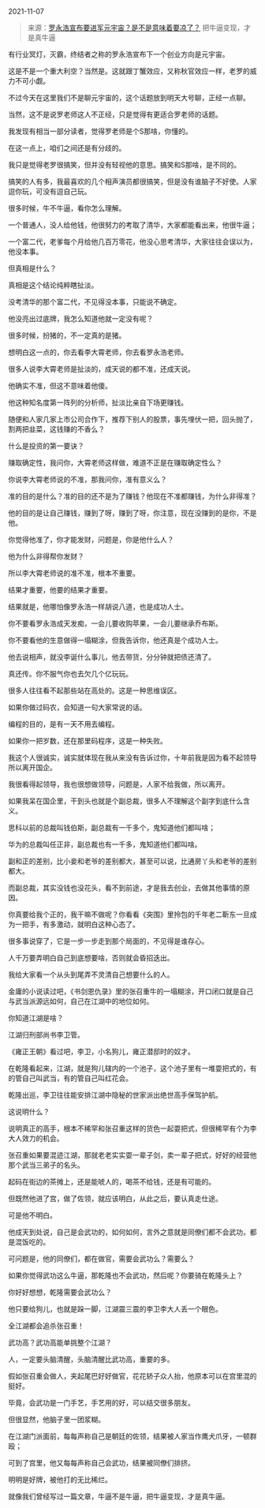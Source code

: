 2021-11-07

> 来源：[罗永浩宣布要进军元宇宙？是不是意味着要凉了？](http://mp.weixin.qq.com/s?__biz=MzU3NDc5Nzc0NQ==&mid=2247509120&idx=1&sn=e5dbdf53e50c1f7b1a97584d43b95ab4&chksm=fd2e065eca598f486a86fed450f903c578a344ec06940178f24482f943c5e776b7f54966f410&scene=27#wechat_redirect)
> 把牛逼变现，才是真牛逼

有行业冥灯，灭霸，终结者之称的罗永浩宣布下一个创业方向是元宇宙。  

  

这是不是一个重大利空？当然是。这就跟丁蟹效应，又称秋官效应一样，老罗的威力不可小觑。

  

不过今天在这里我们不是聊元宇宙的，这个话题放到明天大号聊，正经一点聊。  

  

当然，这不是说罗老师这人不正经，只是觉得有更适合罗老师的话题。

  

我发现有相当一部分读者，觉得罗老师是个S那啥，你懂的。  

  

在这一点上，咱们之间还是有分歧的。  

  

我只是觉得老罗很搞笑，但并没有轻视他的意思。搞笑和S那啥，是不同的。

  

搞笑的人有多，我最喜欢的几个相声演员都很搞笑，但是没有谁脑子不好使。人家逗你玩，可没有逗自己玩。  

  

很多时候，牛不牛逼，看你怎么理解。

  

一个普通人，没人给他钱，他很努力的考取了清华，大家都能看出来，他很牛逼；

  

一个富二代，老爹每个月给他几百万零花，他没心思考清华，大家往往会误以为，他没本事。

  

但真相是什么？

  

真相是这个结论纯粹瞎扯淡。

  

没考清华的那个富二代，不见得没本事，只能说不确定。  

  

他没亮出过底牌，我怎么知道他就一定没有呢？

  

很多时候，扮猪的，不一定真的是猪。

  

想明白这一点的，你去看李大霄老师，你去看罗永浩老师。

  

很多人说李大霄老师是扯淡的，成天说的都不准，还成天说。

  

他确实不准，但这不意味着他傻。

  

他这种知名度第一阵列的分析师，扯淡比亲自下场更赚钱。

  

随便和人家几家上市公司合作下，推荐下别人的股票，事先埋伏一把，回头抛了，割两把韭菜，这钱赚的不香么？

  

什么是投资的第一要诀？

  

赚取确定性，我问你，大霄老师这样做，难道不正是在赚取确定性么？

  

你说李大霄老师说的不准，那我问你，准有意义么？

  

准的目的是什么？准的目的还不是为了赚钱？他现在不准都赚钱，为什么非得准？

  

他的目的是让自己赚钱，赚到了呀，赚到了呀，你注意，现在没赚到的是你，不是他。

  

你觉得他准了，你才能发财，问题是，你是他什么人？

  

他为什么非得帮你发财？

  

所以李大霄老师说的准不准，根本不重要。

  

结果才重要，他要的结果才重要。

  

结果就是，他哪怕像罗永浩一样胡说八道，也是成功人士。

  

你不要看罗永浩成天发痴，一会儿要收购苹果，一会儿要继承乔布斯。

  

你不要看他的生意做得一塌糊涂，但我告诉你，他还真是个成功人士。

  

他去说相声，就没李诞什么事儿，他去带货，分分钟就把债还清了。

  

真还传。你不服气你也去欠几个亿玩玩。

  

很多人往往看不起那些站在高处的。这是一种思维误区。

  

如果你做过码农，会知道一句大家常说的话。

  

编程的目的，是有一天不用去编程。

  

如果你一把岁数，还在那里码程序，这是一种失败。

  

我这个人很诚实，诚实就体现在我从来没有告诉过你，十年前我是因为看不起领导所以离开国企。  

  

我很看得起领导，我也很想做领导，问题是，人家不给我做，所以离开。

  

如果我呆在国企里，干到头也就是个副总裁，很多人不理解这个副字到底什么含义。

  

思科以前的总裁叫钱伯斯，副总裁有一千多个，鬼知道他们都叫啥；

华为的总裁叫任正非，副总裁也有一千多，鬼知道他们都叫啥。

  

副和正的差别，比小妾和老爷的差别都大，甚至可以说，比通房丫头和老爷的差别都大。

  

而副总裁，其实没钱也没花头，看不到前途，才是我去创业，去做其他事情的原因。

  

你真要给我个正的，我干嘛不做呢？你看看《突围》里拎包的千年老二靳东一旦成为一把手，有多激动，就明白这种心态了。

  

很多事说穿了，它是一步一步走到那个局面的，不见得是谁存心。  

  

人千万要弄明白自己到底想要啥，否则就会昏招迭出。

  

我给大家看一个从头到尾弄不灵清自己想要什么的人。

  

金庸的小说读过吧，《书剑恩仇录》里的张召重牛的一塌糊涂，开口闭口就是自己与武当派源远如何，自己在江湖中的地位如何。

  

你知道江湖是啥？

  

江湖归刑部尚书李卫管。

  

《雍正王朝》看过吧，李卫，小名狗儿，雍正潜邸时的奴才。

  

在乾隆看起来，江湖，就是狗儿辖内的一个池子，这个池子里有一堆耍把式的，有的管自己叫武当，有的管自己叫红花会。

  

乾隆出巡，李卫往往能安排江湖中隐秘的世家派出绝世高手保驾护航。

  

这说明什么？

  

说明真正的高手，根本不稀罕和张召重这样的货色一起耍把式，但很稀罕有个为李大人效力的机会。

  

张召重如果要混迹江湖，那就老老实实耍一辈子剑，卖一辈子把式，好好的经营他那个武当三弟子的名头。

  

起码在街边的茶摊上，还是能唬人的，喝茶不给钱，还是有可能的。

  

但既然他进了宫，做了佐领，就应该明白，从此之后，要认真走仕途。

  

可是他不明白。

  

他成天到处说，自己是会武功的，如何如何，言外之意就是同僚们都不会武功，都是混饭吃的。

  

可问题是，他的同僚们，都在做官，需要会武功么？需要么？

  

如果你觉得武功这么牛逼，那乾隆也不会武功，然后呢？你要骑在乾隆头上？

  

你好好想想，乾隆需要会武功么？

  

他只要给狗儿，也就是跺一脚，江湖震三震的李卫李大人丢一个眼色。

  

全江湖都会追杀张召重！

  

武功高？武功高能单挑整个江湖？

  

人，一定要头脑清醒，头脑清醒比武功高，重要的多。

  

假如张召重会做人，夹起尾巴好好做官，花花轿子众人抬，他原本可以在宫里混的挺好。

  

毕竟，会武功是一门手艺，手艺用的好，可以结交很多朋友。

  

但很显然，他脑子里一团浆糊。

  

在江湖门派面前，每每声称自己是朝廷的佐领，结果被人家当作鹰犬爪牙，一顿群殴；

  

可到了宫里，他又每每声称自己会武功，结果被同僚们排挤。

  

明明是好牌，被他打的无比稀烂。

  

就像我们曾经写过一篇文章，牛逼不是牛逼，把牛逼变现，才是真牛逼。

